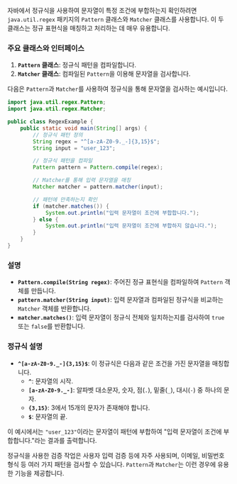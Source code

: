 자바에서 정규식을 사용하여 문자열이 특정 조건에 부합하는지 확인하려면 `java.util.regex` 패키지의 `Pattern` 클래스와 `Matcher` 클래스를 사용합니다. 이 두 클래스는 정규 표현식을 매칭하고 처리하는 데 매우 유용합니다.

### 주요 클래스와 인터페이스
1. **`Pattern` 클래스**: 정규식 패턴을 컴파일합니다.
2. **`Matcher` 클래스**: 컴파일된 `Pattern`을 이용해 문자열을 검사합니다.

다음은 `Pattern`과 `Matcher`를 사용하여 정규식을 통해 문자열을 검사하는 예시입니다.

```java
import java.util.regex.Pattern;
import java.util.regex.Matcher;

public class RegexExample {
    public static void main(String[] args) {
        // 정규식 패턴 정의
        String regex = "^[a-zA-Z0-9._-]{3,15}$";
        String input = "user_123";

        // 정규식 패턴을 컴파일
        Pattern pattern = Pattern.compile(regex);

        // Matcher를 통해 입력 문자열을 매칭
        Matcher matcher = pattern.matcher(input);

        // 패턴에 만족하는지 확인
        if (matcher.matches()) {
            System.out.println("입력 문자열이 조건에 부합합니다.");
        } else {
            System.out.println("입력 문자열이 조건에 부합하지 않습니다.");
        }
    }
}
```

### 설명
- **`Pattern.compile(String regex)`**: 주어진 정규 표현식을 컴파일하여 `Pattern` 객체를 만듭니다.
- **`pattern.matcher(String input)`**: 입력 문자열과 컴파일된 정규식을 비교하는 `Matcher` 객체를 반환합니다.
- **`matcher.matches()`**: 입력 문자열이 정규식 전체와 일치하는지를 검사하여 `true` 또는 `false`를 반환합니다.

### 정규식 설명
- **`^[a-zA-Z0-9._-]{3,15}$`**: 이 정규식은 다음과 같은 조건을 가진 문자열을 매칭합니다.
  - **`^`**: 문자열의 시작.
  - **`[a-zA-Z0-9._-]`**: 알파벳 대소문자, 숫자, 점(`.`), 밑줄(`_`), 대시(`-`) 중 하나의 문자.
  - **`{3,15}`**: 3에서 15개의 문자가 존재해야 합니다.
  - **`$`**: 문자열의 끝.

이 예시에서는 `"user_123"`이라는 문자열이 패턴에 부합하여 "입력 문자열이 조건에 부합합니다."라는 결과를 출력합니다.

정규식을 사용한 검증 작업은 사용자 입력 검증 등에 자주 사용되며, 이메일, 비밀번호 형식 등 여러 가지 패턴을 검사할 수 있습니다. `Pattern`과 `Matcher`는 이런 경우에 유용한 기능을 제공합니다.